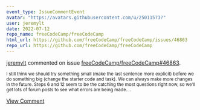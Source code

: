 ```yaml
---
event_type: IssueCommentEvent
avatar: "https://avatars.githubusercontent.com/u/25011573?"
user: jeremylt
date: 2022-07-12
repo_name: freeCodeCamp/freeCodeCamp
html_url: https://github.com/freeCodeCamp/freeCodeCamp/issues/46863
repo_url: https://github.com/freeCodeCamp/freeCodeCamp
---
```


<a href='https://github.com/jeremylt' target='_blank'>jeremylt</a> commented on issue <a href='https://github.com/freeCodeCamp/freeCodeCamp/issues/46863' target='_blank'>freeCodeCamp/freeCodeCamp#46863</a>.

<small>I still think we should try something small (make the last sentence more explicit) before we do something big (change the starter code and task). We can always make more changes in the future. Steps 6 and 12 seem to be the catching the most questions right now, so we'll get lots of forum posts to see what errors are being made....</small>

<a href='https://github.com/freeCodeCamp/freeCodeCamp/issues/46863' target='_blank'>View Comment</a>